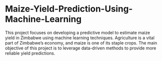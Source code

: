 # Maize-Yield-Prediction-Using-Machine-Learning
This project focuses on developing a predictive model to estimate maize yield in Zimbabwe using machine learning techniques. Agriculture is a vital part of Zimbabwe’s economy, and maize is one of its staple crops. The main objective of this project is to leverage data-driven methods to provide more reliable yield predictions.
